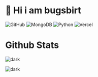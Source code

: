 # 👋 Hi i am bugsbirt
![GitHub](https://img.shields.io/badge/-GitHub-181717?style=flat-square&logo=github) ![MongoDB](https://img.shields.io/badge/-MongoDB-black?style=flat-square&logo=mongodb) ![Python](https://img.shields.io/badge/-Python-black?style=flat-square&logo=Python) ![Vercel](https://img.shields.io/badge/vercel-%23000000.svg?style=flat&logo=vercel&logoColor=white)

# Github Stats
![dark](https://github-readme-stats.vercel.app/api?username=DezBirdss&show_icons=true&hide=contribs,prs&cache_seconds=86400&theme=dark)

![dark](https://github-readme-stats.vercel.app/api/top-langs/?username=DezBirdss&theme=onedark&hide_border=false&include_all_commits=true&count_private=true&layout=compact)
